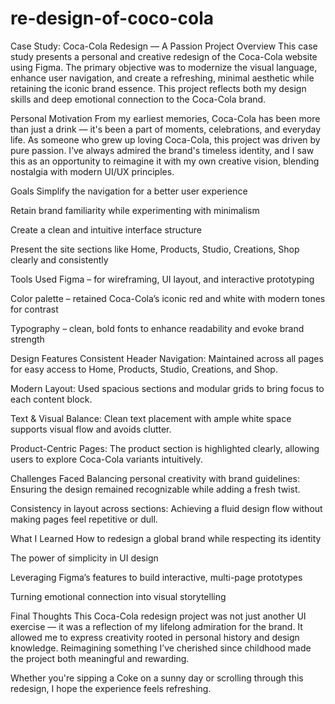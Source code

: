 # re-design-of-coco-cola


Case Study: Coca-Cola Redesign — A Passion Project
 Overview
This case study presents a personal and creative redesign of the Coca-Cola website using Figma. The primary objective was to modernize the visual language, enhance user navigation, and create a refreshing, minimal aesthetic while retaining the iconic brand essence. This project reflects both my design skills and deep emotional connection to the Coca-Cola brand.





Personal Motivation
From my earliest memories, Coca-Cola has been more than just a drink — it's been a part of moments, celebrations, and everyday life. As someone who grew up loving Coca-Cola, this project was driven by pure passion. I’ve always admired the brand's timeless identity, and I saw this as an opportunity to reimagine it with my own creative vision, blending nostalgia with modern UI/UX principles.




Goals
Simplify the navigation for a better user experience

Retain brand familiarity while experimenting with minimalism

Create a clean and intuitive interface structure

Present the site sections like Home, Products, Studio, Creations, Shop clearly and consistently




 Tools Used
Figma – for wireframing, UI layout, and interactive prototyping

Color palette – retained Coca-Cola’s iconic red and white with modern tones for contrast

Typography – clean, bold fonts to enhance readability and evoke brand strength



 Design Features
Consistent Header Navigation: Maintained across all pages for easy access to Home, Products, Studio, Creations, and Shop.

Modern Layout: Used spacious sections and modular grids to bring focus to each content block.

Text & Visual Balance: Clean text placement with ample white space supports visual flow and avoids clutter.

Product-Centric Pages: The product section is highlighted clearly, allowing users to explore Coca-Cola variants intuitively.



 Challenges Faced
Balancing personal creativity with brand guidelines: Ensuring the design remained recognizable while adding a fresh twist.

Consistency in layout across sections: Achieving a fluid design flow without making pages feel repetitive or dull.



 What I Learned
How to redesign a global brand while respecting its identity

The power of simplicity in UI design

Leveraging Figma’s features to build interactive, multi-page prototypes

Turning emotional connection into visual storytelling

 Final Thoughts
This Coca-Cola redesign project was not just another UI exercise — it was a reflection of my lifelong admiration for the brand. It allowed me to express creativity rooted in personal history and design knowledge. Reimagining something I’ve cherished since childhood made the project both meaningful and rewarding.

Whether you're sipping a Coke on a sunny day or scrolling through this redesign, I hope the experience feels refreshing.
